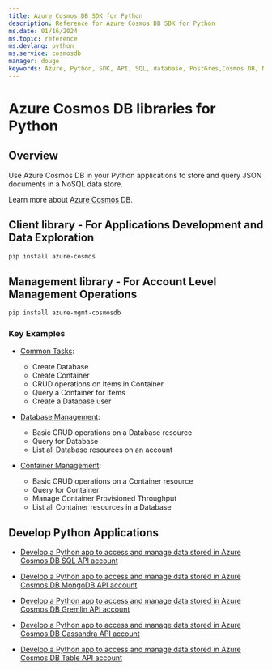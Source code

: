 ```yaml
---
title: Azure Cosmos DB SDK for Python
description: Reference for Azure Cosmos DB SDK for Python
ms.date: 01/16/2024
ms.topic: reference
ms.devlang: python
ms.service: cosmosdb
manager: douge
keywords: Azure, Python, SDK, API, SQL, database, PostGres,Cosmos DB, NoSQL
---
```

# Azure Cosmos DB libraries for Python

## Overview

Use Azure Cosmos DB in your Python applications to store and query JSON documents in a NoSQL data store.

Learn more about [Azure Cosmos DB](https://docs.microsoft.com/azure/cosmos-db/introduction).

## Client library - For Applications Development and Data Exploration
 ```bash
pip install azure-cosmos
 ```

## Management library - For Account Level Management Operations
```bash
pip install azure-mgmt-cosmosdb
```

### Key Examples

* [Common Tasks](https://github.com/Azure/azure-sdk-for-python/tree/master/sdk/cosmos/azure-cosmos/samples/examples.py):
    * Create Database
    * Create Container
    * CRUD operations on Items in Container 
    * Query a Container for Items
    * Create a Database user

* [Database Management](https://github.com/Azure/azure-sdk-for-python/tree/master/sdk/cosmos/azure-cosmos/samples/database_management.py):
    * Basic CRUD operations on a Database resource
    * Query for Database
    * List all Database resources on an account
    
* [Container Management](https://github.com/Azure/azure-sdk-for-python/tree/master/sdk/cosmos/azure-cosmos/samples/container_management.py):
    * Basic CRUD operations on a Container resource
    * Query for Container
    * Manage Container Provisioned Throughput
    * List all Container resources in a Database

## Develop Python Applications

* [Develop a Python app to access and manage data stored in Azure Cosmos DB SQL API account](https://github.com/Azure-Samples/azure-cosmos-db-python-getting-started.git)

* [Develop a Python app to access and manage data stored in Azure Cosmos DB MongoDB API account](https://github.com/Azure-Samples/CosmosDB-Flask-Mongo-Sample.git)

* [Develop a Python app to access and manage data stored in Azure Cosmos DB Gremlin API account](https://github.com/Azure-Samples/azure-cosmos-db-graph-python-getting-started.git)

* [Develop a Python app to access and manage data stored in Azure Cosmos DB Cassandra API account](https://github.com/Azure-Samples/azure-cosmos-db-cassandra-python-getting-started.git)

* [Develop a Python app to access and manage data stored in Azure Cosmos DB Table API account](https://github.com/Azure-Samples/storage-python-getting-started.git)